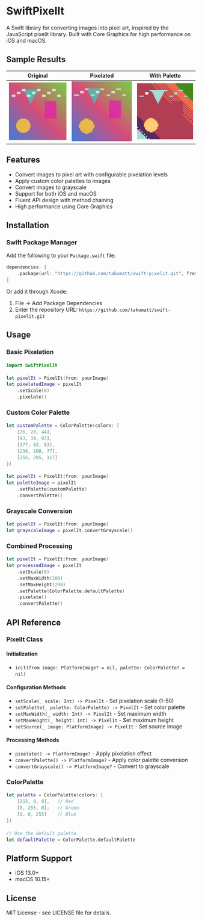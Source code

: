 # SwiftPixelIt

A Swift library for converting images into pixel art, inspired by the JavaScript pixelit library. Built with Core Graphics for high performance on iOS and macOS.

## Sample Results

| Original | Pixelated | With Palette |
|----------|-----------|--------------|
| ![Original](docs/images/sample-original.png) | ![Pixelated](docs/images/sample-pixelated.png) | ![Palette](docs/images/sample-palette.png) |

## Features

- Convert images to pixel art with configurable pixelation levels
- Apply custom color palettes to images
- Convert images to grayscale
- Support for both iOS and macOS
- Fluent API design with method chaining
- High performance using Core Graphics

## Installation

### Swift Package Manager

Add the following to your `Package.swift` file:

```swift
dependencies: [
    .package(url: "https://github.com/takumatt/swift-pixelit.git", from: "1.0.0")
]
```

Or add it through Xcode:
1. File → Add Package Dependencies
2. Enter the repository URL: `https://github.com/takumatt/swift-pixelit.git`

## Usage

### Basic Pixelation

```swift
import SwiftPixelIt

let pixelIt = PixelIt(from: yourImage)
let pixelatedImage = pixelIt
    .setScale(8)
    .pixelate()
```

### Custom Color Palette

```swift
let customPalette = ColorPalette(colors: [
    [26, 28, 44],
    [93, 39, 93],
    [177, 62, 83],
    [238, 108, 77],
    [255, 205, 117]
])

let pixelIt = PixelIt(from: yourImage)
let paletteImage = pixelIt
    .setPalette(customPalette)
    .convertPalette()
```

### Grayscale Conversion

```swift
let pixelIt = PixelIt(from: yourImage)
let grayscaleImage = pixelIt.convertGrayscale()
```

### Combined Processing

```swift
let pixelIt = PixelIt(from: yourImage)
let processedImage = pixelIt
    .setScale(6)
    .setMaxWidth(200)
    .setMaxHeight(200)
    .setPalette(ColorPalette.defaultPalette)
    .pixelate()
    .convertPalette()
```

## API Reference

### PixelIt Class

#### Initialization
- `init(from image: PlatformImage? = nil, palette: ColorPalette? = nil)`

#### Configuration Methods
- `setScale(_ scale: Int) -> PixelIt` - Set pixelation scale (1-50)
- `setPalette(_ palette: ColorPalette) -> PixelIt` - Set color palette
- `setMaxWidth(_ width: Int) -> PixelIt` - Set maximum width
- `setMaxHeight(_ height: Int) -> PixelIt` - Set maximum height
- `setSource(_ image: PlatformImage) -> PixelIt` - Set source image

#### Processing Methods
- `pixelate() -> PlatformImage?` - Apply pixelation effect
- `convertPalette() -> PlatformImage?` - Apply color palette conversion
- `convertGrayscale() -> PlatformImage?` - Convert to grayscale

### ColorPalette

```swift
let palette = ColorPalette(colors: [
    [255, 0, 0],   // Red
    [0, 255, 0],   // Green
    [0, 0, 255]    // Blue
])

// Use the default palette
let defaultPalette = ColorPalette.defaultPalette
```

## Platform Support

- iOS 13.0+
- macOS 10.15+

## License

MIT License - see LICENSE file for details.